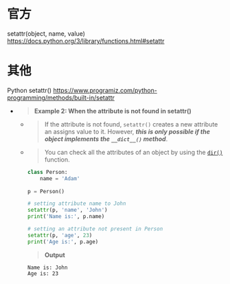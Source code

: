 
# 官方

setattr(object, name, value) https://docs.python.org/3/library/functions.html#setattr

# 其他

Python setattr() https://www.programiz.com/python-programming/methods/built-in/setattr
- > **Example 2: When the attribute is not found in setattr()**
  * > If the attribute is not found, `setattr()` creates a new attribute an assigns value to it. However, ***this is only possible if the object implements the `__dict__()` method***.
  * > You can check all the attributes of an object by using the [`dir()`](https://www.programiz.com/python-programming/methods/built-in/dir) function.
    ```py
    class Person:
        name = 'Adam'
            
    p = Person()
    
    # setting attribute name to John
    setattr(p, 'name', 'John')
    print('Name is:', p.name)
    
    # setting an attribute not present in Person
    setattr(p, 'age', 23)
    print('Age is:', p.age)
    ```
    > **Output**
    ```console
    Name is: John
    Age is: 23
    ```
